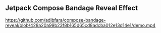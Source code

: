 ## Jetpack Compose Bandage Reveal Effect

https://github.com/adibfara/compose-bandage-reveal/blob/428a20a99b23f8b165d65cd8adcba012e13d14e1/demo.mp4